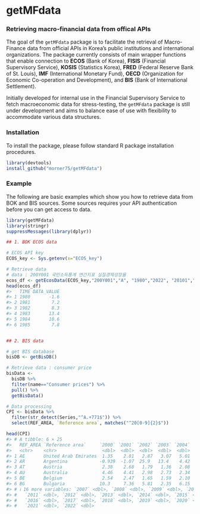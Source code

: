 
<!-- README.md is generated from README.Rmd. Please edit that file -->

# getMFdata

<!-- badges: start -->
<!-- badges: end -->

### Retrieving macro-financial data from offical APIs

The goal of the `getMFdata` package is to facilitate the retrieval of
Macro-Finance data from official APIs in Korea’s public institutions and
international organizations. The package currently consists of main
wrapper functions that enable connection to **ECOS** (Bank of Korea),
**FISIS** (Financial Supervisory Service), **KOSIS** (Statistics Korea),
**FRED** (Federal Reserve Bank of St. Louis), **IMF** (International
Monetary Fund), **OECD** (Organization for Economic Co-operation and
Development), and **BIS** (Bank of International Settlement).

Initially developed for internal use in the Financial Supervisory
Service to fetch macroeconomic data for stress-testing, the `getMFdata`
package is still under development and aims to balance ease of use with
flexibility to accommodate various data structures.

### Installation

To install the package, please follow standard R package installation
procedures.

``` r
library(devtools)
install_github("morner75/getMFdata")
```

### Example

The following are basic examples which show you how to retrieve data
from BOK and BIS sources. Some sources requires your API authentication
before you can get access to data.

``` r
library(getMFdata)
library(stringr)
suppressMessages(library(dplyr))

## 1. BOK ECOS data

# ECOS API key
ECOS_key <- Sys.getenv(x="ECOS_key")

# Retrieve data 
# data : 200Y001 국민소득통계 연간지표 실질경제성장율
ecos_df <- getEcosData(ECOS_key,"200Y001","A", "1980","2022", "20101","?","?")
head(ecos_df)
#>   TIME DATA_VALUE
#> 1 1980       -1.6
#> 2 1981        7.2
#> 3 1982        8.3
#> 4 1983       13.4
#> 5 1984       10.6
#> 6 1985        7.8


## 2. BIS data

# get BIS database
bisDB <- getBisDB()  

# Retrieve data : consumer price
bisData <-        
  bisDB %>% 
  filter(name=="Consumer prices") %>% 
  pull() %>% 
  getBisData()

# Data processing 
CPI <- bisData %>% 
  filter(str_detect(Series,"^A.+771$")) %>% 
  select(REF_AREA, `Reference area`, matches("^20[0-9]{2}$"))

head(CPI)
#> # A tibble: 6 × 25
#>   REF_AREA `Reference area`     `2000` `2001` `2002` `2003` `2004` `2005` `2006`
#>   <chr>    <chr>                 <dbl>  <dbl>  <dbl>  <dbl>  <dbl>  <dbl>  <dbl>
#> 1 AE       United Arab Emirates  1.35    2.81   2.87   3.07   5.01   6.19   9.36
#> 2 AR       Argentina            -0.939  -1.07  25.9   13.4    4.42   9.64  10.9 
#> 3 AT       Austria               2.38    2.68   1.79   1.36   2.08   2.29   1.45
#> 4 AU       Australia             4.46    4.41   2.98   2.73   2.34   2.69   3.56
#> 5 BE       Belgium               2.54    2.47   1.65   1.59   2.10   2.78   1.79
#> 6 BG       Bulgaria             10.3     7.36   5.81   2.35   6.15   5.04   7.26
#> # ℹ 16 more variables: `2007` <dbl>, `2008` <dbl>, `2009` <dbl>, `2010` <dbl>,
#> #   `2011` <dbl>, `2012` <dbl>, `2013` <dbl>, `2014` <dbl>, `2015` <dbl>,
#> #   `2016` <dbl>, `2017` <dbl>, `2018` <dbl>, `2019` <dbl>, `2020` <dbl>,
#> #   `2021` <dbl>, `2022` <dbl>
```
